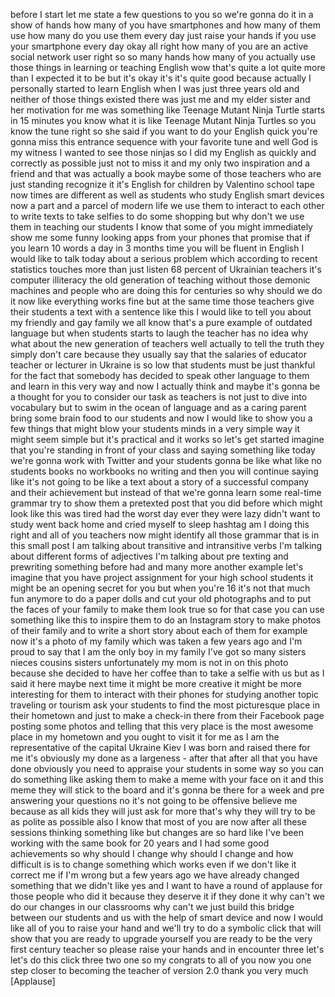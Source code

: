 
before I start let me state a few
questions to you so we&#39;re gonna do it in
a show of hands how many of you have
smartphones and how many of them use how
many do you use them every day just
raise your hands if you use your
smartphone every day okay all right how
many of you are an active social network
user right so so many hands how many of
you actually use those things in
learning or teaching English wow that&#39;s
quite a lot quite more than I expected
it to be but it&#39;s okay it&#39;s it&#39;s quite
good because actually I personally
started to learn English when I was just
three years old and neither of those
things existed there was just me and my
elder sister and her motivation for me
was something like Teenage Mutant Ninja
Turtle starts in 15 minutes you know
what it is like Teenage Mutant Ninja
Turtles so you know the tune right so
she said if you want to do your English
quick you&#39;re gonna miss this entrance
sequence with your favorite tune and
well God is my witness I wanted to see
those ninjas so I did my English as
quickly and correctly as possible just
not to miss it and my only two
inspiration and a friend and that was
actually a book maybe some of those
teachers who are just standing recognize
it it&#39;s English for children by
Valentino school tape now times are
different as well as students who study
English smart devices now a part and a
parcel of modern life we use them to
interact to each other to write texts to
take selfies
to do some shopping but why don&#39;t we use
them in teaching our students I know
that some of you might immediately show
me some funny looking apps from your
phones that promise that if you learn 10
words a day in 3 months time you will be
fluent in English I would like to talk
today about a serious problem which
according to recent statistics touches
more than just listen 68 percent of
Ukrainian teachers it&#39;s computer
illiteracy the old generation of
teaching without those demonic machines
and people who are doing this for
centuries so why should we do it now
like everything works fine but at the
same time those teachers give their
students a text with a sentence like
this I would like to tell you about my
friendly and gay family we all know
that&#39;s a pure example of outdated
language but when students starts to
laugh the teacher has no idea why what
about the new generation of teachers
well actually to tell the truth they
simply don&#39;t care because they usually
say that the salaries of educator
teacher or lecturer in Ukraine is so low
that students must be just thankful for
the fact that somebody has decided to
speak other language to them and learn
in this very way and now I actually
think and maybe it&#39;s gonna be a thought
for you to consider our task as teachers
is not just to dive into vocabulary but
to swim in the ocean of language and as
a caring parent bring some brain food to
our students and now I would like to
show you a few things that might blow
your students minds
in a very simple way it might seem
simple but it&#39;s practical and it works
so let&#39;s get started
imagine that you&#39;re standing in front of
your class and saying something like
today we&#39;re gonna work with Twitter and
your students gonna be like what like no
students books no workbooks no writing
and then you will continue saying like
it&#39;s not going to be like a text about a
story of a successful company and their
achievement but instead of that we&#39;re
gonna learn some real-time grammar try
to show them a pretexted post that you
did before which might look like this
was tired had the worst day ever they
were lazy didn&#39;t want to study went back
home and cried myself to sleep
hashtag am I doing this right and all of
you teachers now might identify all
those grammar that is in this small post
I am talking about transitive and
intransitive verbs I&#39;m talking about
different forms of adjectives I&#39;m
talking about pre texting and prewriting
something before had and many more
another example let&#39;s imagine that you
have project assignment for your high
school students it might be an opening
secret for you but when you&#39;re 16 it&#39;s
not that much fun anymore to do a paper
dolls and cut your old photographs and
to put the faces of your family to make
them look true so for that case you can
use something like this to inspire them
to do an Instagram story to make photos
of their family and to write a short
story about each of them for example now
it&#39;s a photo of my family
which was taken a few years ago and I&#39;m
proud to say that I am the only boy in
my family I&#39;ve got so many sisters
nieces cousins sisters unfortunately my
mom is not in on this photo because she
decided to have her coffee than to take
a selfie with us but as I said it here
maybe next time it might be more
creative it might be more interesting
for them to interact with their phones
for studying another topic traveling or
tourism ask your students to find the
most picturesque place in their hometown
and just to make a check-in there from
their Facebook page posting some photos
and telling that this very place is the
most awesome place in my hometown and
you ought to visit it for me as I am the
representative of the capital Ukraine
Kiev I was born and raised there for me
it&#39;s obviously my done as a largeness -
after that after all that you have done
obviously you need to appraise your
students in some way so you can do
something like asking them to make a
meme with your face on it and this meme
they will stick to the board and it&#39;s
gonna be there for a week and pre
answering your questions no it&#39;s not
going to be offensive believe me because
as all kids they will just ask for more
that&#39;s why they will try to be as polite
as possible also I know that most of you
are now after all these sessions
thinking something like but changes are
so hard like I&#39;ve been working with the
same book for 20 years and I had some
good achievements so why should I change
why should I change and how difficult is
is to change something which works even
if we don&#39;t like it
correct me if I&#39;m wrong but a few years
ago we have already changed something
that we didn&#39;t like yes and I want to
have a round of applause for those
people who did it because they deserve
it if they done it why can&#39;t we do our
changes in our classrooms why can&#39;t we
just build this bridge between our
students and us with the help of smart
device and now I would like all of you
to raise your hand and we&#39;ll try to do a
symbolic click that will show that you
are ready to upgrade yourself you are
ready to be the very first century
teacher so please raise your hands and
in encounter three let&#39;s let&#39;s do this
click three two one so my congrats to
all of you now you one step closer to
becoming the teacher of version 2.0
thank you very much
[Applause]
